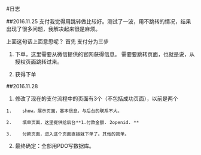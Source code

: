 #日志

##2016.11.25
支付我觉得用跳转做比较好。测试了一波，用不跳转的情况，结果出现了很多问题，我解决起来很是麻烦。

上面这句话上面意思呢？
首先 支付分为三步 

1.    下单，这里需要从微信提供的官网获得信息。 需要要跳转页面，也就是说，从授权页面跳转过来。

2.    获得下单


##2016.11.28

1.    修改了现在的支付流程中的页面有3个（不包括成功页面），以前是两个

    1.    show，展示页面，基本信息，与后台的联系不大。

    2.    填单页面，这里提供给后台**1.付款金额. 2openid. **

    3.    付款页面，进入这个页面直接就下单了。其他的简单。

2.   最终确定：全部用PDO写数据库。    



